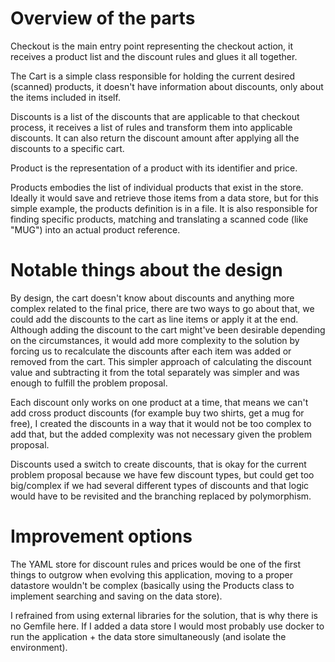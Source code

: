 Overview of the parts
===

Checkout is the main entry point representing the checkout action,
it receives a product list and the discount rules and glues it all
together.

The Cart is a simple class responsible for holding the current
desired (scanned) products, it doesn't have information about
discounts, only about the items included in itself.

Discounts is a list of the discounts that are applicable to that
checkout process, it receives a list of rules and transform them
into applicable discounts. It can also return the discount amount
after applying all the discounts to a specific cart.

Product is the representation of a product with its identifier and
price.

Products embodies the list of individual products that exist in the
store. Ideally it would save and retrieve those items from a data
store, but for this simple example, the products definition is in a
file. It is also responsible for finding specific products,
matching and translating a scanned code (like "MUG") into an actual
product reference.


Notable things about the design
===
By design, the cart doesn't know about discounts and anything more complex
related to the final price, there are two ways to go about that, we could
add the discounts to the cart as line items or apply it at the end.
Although adding the discount to the cart might've been desirable depending on
the circumstances, it would add more complexity to the solution by forcing us
to recalculate the discounts after each item was added or removed from the cart.
This simpler approach of calculating the discount value and subtracting it from
the total separately was simpler and was enough to fulfill the problem proposal.

Each discount only works on one product at a time, that means we can't add cross
product discounts (for example buy two shirts, get a mug for free), I created the
discounts in a way that it would not be too complex to add that, but the added
complexity was not necessary given the problem proposal.

Discounts used a switch to create discounts, that is okay for the current problem
proposal because we have few discount types, but could get too big/complex
if we had several different types of discounts and that logic would have to be
revisited and the branching replaced by polymorphism.

Improvement options
===

The YAML store for discount rules and prices would be one of the first things to
outgrow when evolving this application, moving to a proper datastore wouldn't be
complex (basically using the Products class to implement searching and saving on
the data store).

I refrained from using external libraries for the solution, that is why there is
no Gemfile here. If I added a data store I would most probably use docker to run
the application + the data store simultaneously (and isolate the environment).
